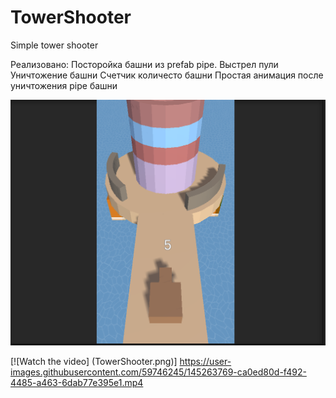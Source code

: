 # TowerShooter
Simple tower shooter

Реализовано:
 Посторойка башни из prefab pipe.
 Выстрел пули 
 Уничтожение башни 
 Счетчик количесто башни
 Простая анимация после уничтожения pipe башни

![Screenshot](TowerShooter.png)

[![Watch the video] (TowerShooter.png)] https://user-images.githubusercontent.com/59746245/145263769-ca0ed80d-f492-4485-a463-6dab77e395e1.mp4


